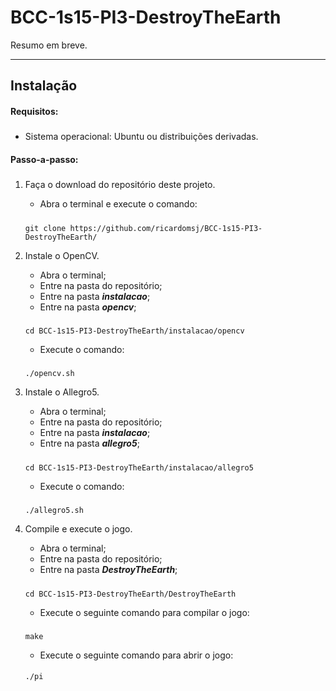<h1 id="bcc-1s15-pi3-destroytheearth">BCC-1s15-PI3-DestroyTheEarth</h1>
<p>Resumo em breve.</p>
<hr />
<h2 id="instalacao">Instalação</h2>
<h4 id="requisitos">Requisitos:</h4>
<h5></h5>
<ul>
<li>Sistema operacional: Ubuntu ou distribuições derivadas.</li>
</ul>
<h4 id="passo-a-passo">Passo-a-passo:</h4>
<h5></h5>
<ol>
<li>
<p>Faça o download do repositório deste projeto.</p>
<ul>
<li>Abra o terminal e execute o comando:</li>
</ul>
<h5></h5>
<pre><code>git clone https://github.com/ricardomsj/BCC-1s15-PI3-DestroyTheEarth/
</code></pre>
</li>
<li>
<p>Instale o OpenCV.</p>
<ul>
<li>Abra o terminal;</li>
<li>Entre na pasta do repositório;</li>
<li>Entre na pasta <strong><i>instalacao</i></strong>;</li>
<li>Entre na pasta <strong><i>opencv</i></strong>;</li>
</ul>
<h5></h5>
<pre><code>cd BCC-1s15-PI3-DestroyTheEarth/instalacao/opencv
</code></pre>
<ul>
<li>Execute o comando:</li>
</ul>
<h5></h5>
<pre><code>./opencv.sh
</code></pre>
</li>
<li>
<p>Instale o Allegro5.</p>
<ul>
<li>Abra o terminal;</li>
<li>Entre na pasta do repositório;</li>
<li>Entre na pasta <strong><i>instalacao</i></strong>;</li>
<li>Entre na pasta <strong><i>allegro5</i></strong>;</li>
</ul>
<h5></h5>
<pre><code>cd BCC-1s15-PI3-DestroyTheEarth/instalacao/allegro5
</code></pre>
<ul>
<li>Execute o comando:</li>
</ul>
<h5></h5>
<pre><code>./allegro5.sh
</code></pre>
</li>
<li>
<p>Compile e execute o jogo.</p>
<ul>
<li>Abra o terminal;</li>
<li>Entre na pasta do repositório;</li>
<li>Entre na pasta <strong><i>DestroyTheEarth</i></strong>;</li>
</ul>
<h5></h5>
<pre><code>cd BCC-1s15-PI3-DestroyTheEarth/DestroyTheEarth
</code></pre>
<ul>
<li>Execute o seguinte comando para compilar o jogo:</li>
</ul>
<h5></h5>
<pre><code>make
</code></pre>
<ul>
<li>Execute o seguinte comando para abrir o jogo:</li>
</ul>
<h4></h4>
<pre><code>./pi
</code></pre>
</li>
</ol>
